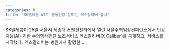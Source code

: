 ```yaml
---
categories: h
title: "SK텔레콤 AI로 동물건강 살피는 엑스칼리버 출시"
---
```

SK텔레콤이 25일 서울시 세종대 컨벤션센터에서 열린 서울수의임상컨퍼런스에서 인공지능(AI) 기반 수의영상진단 보조서비스 엑스칼리버(X Caliber)를 공개하고, 서비스를 시작했다. 엑스칼리버는 병원에서 촬영한...